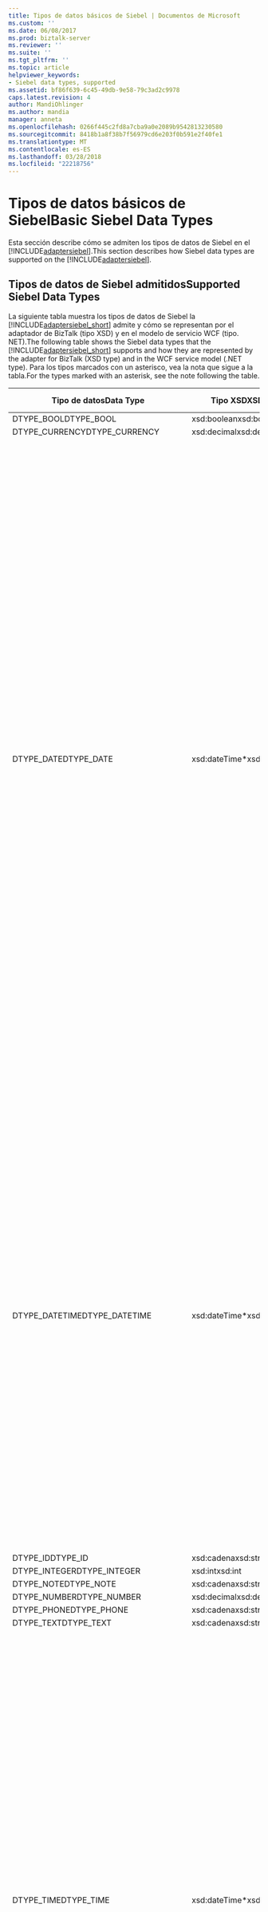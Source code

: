 ```yaml
---
title: Tipos de datos básicos de Siebel | Documentos de Microsoft
ms.custom: ''
ms.date: 06/08/2017
ms.prod: biztalk-server
ms.reviewer: ''
ms.suite: ''
ms.tgt_pltfrm: ''
ms.topic: article
helpviewer_keywords:
- Siebel data types, supported
ms.assetid: bf86f639-6c45-49db-9e58-79c3ad2c9978
caps.latest.revision: 4
author: MandiOhlinger
ms.author: mandia
manager: anneta
ms.openlocfilehash: 0266f445c2fd8a7cba9a0e2089b9542813230580
ms.sourcegitcommit: 8418b1a8f38b7f56979cd6e203f0b591e2f40fe1
ms.translationtype: MT
ms.contentlocale: es-ES
ms.lasthandoff: 03/28/2018
ms.locfileid: "22218756"
---
```

# <a name="basic-siebel-data-types"></a><span data-ttu-id="a31b1-102">Tipos de datos básicos de Siebel</span><span class="sxs-lookup"><span data-stu-id="a31b1-102">Basic Siebel Data Types</span></span>
<span data-ttu-id="a31b1-103">Esta sección describe cómo se admiten los tipos de datos de Siebel en el [!INCLUDE[adaptersiebel](../../includes/adaptersiebel-md.md)].</span><span class="sxs-lookup"><span data-stu-id="a31b1-103">This section describes how Siebel data types are supported on the [!INCLUDE[adaptersiebel](../../includes/adaptersiebel-md.md)].</span></span>  
  
## <a name="supported-siebel-data-types"></a><span data-ttu-id="a31b1-104">Tipos de datos de Siebel admitidos</span><span class="sxs-lookup"><span data-stu-id="a31b1-104">Supported Siebel Data Types</span></span>  
 <span data-ttu-id="a31b1-105">La siguiente tabla muestra los tipos de datos de Siebel la [!INCLUDE[adaptersiebel_short](../../includes/adaptersiebel-short-md.md)] admite y cómo se representan por el adaptador de BizTalk (tipo XSD) y en el modelo de servicio WCF (tipo. NET).</span><span class="sxs-lookup"><span data-stu-id="a31b1-105">The following table shows the Siebel data types that the [!INCLUDE[adaptersiebel_short](../../includes/adaptersiebel-short-md.md)] supports and how they are represented by the adapter for BizTalk (XSD type) and in the WCF service model (.NET type).</span></span> <span data-ttu-id="a31b1-106">Para los tipos marcados con un asterisco, vea la nota que sigue a la tabla.</span><span class="sxs-lookup"><span data-stu-id="a31b1-106">For the types marked with an asterisk, see the note following the table.</span></span>  
  
|<span data-ttu-id="a31b1-107">Tipo de datos</span><span class="sxs-lookup"><span data-stu-id="a31b1-107">Data Type</span></span>|<span data-ttu-id="a31b1-108">Tipo XSD</span><span class="sxs-lookup"><span data-stu-id="a31b1-108">XSD type</span></span>|<span data-ttu-id="a31b1-109">Tipo de .NET</span><span class="sxs-lookup"><span data-stu-id="a31b1-109">.NET type</span></span>|<span data-ttu-id="a31b1-110">Description</span><span class="sxs-lookup"><span data-stu-id="a31b1-110">Description</span></span>|  
|---------------|--------------|---------------|-----------------|  
|<span data-ttu-id="a31b1-111">DTYPE_BOOL</span><span class="sxs-lookup"><span data-stu-id="a31b1-111">DTYPE_BOOL</span></span>|<span data-ttu-id="a31b1-112">xsd:boolean</span><span class="sxs-lookup"><span data-stu-id="a31b1-112">xsd:boolean</span></span>|<span data-ttu-id="a31b1-113">Boolean</span><span class="sxs-lookup"><span data-stu-id="a31b1-113">Boolean</span></span>|-|  
|<span data-ttu-id="a31b1-114">DTYPE_CURRENCY</span><span class="sxs-lookup"><span data-stu-id="a31b1-114">DTYPE_CURRENCY</span></span>|<span data-ttu-id="a31b1-115">xsd:decimal</span><span class="sxs-lookup"><span data-stu-id="a31b1-115">xsd:decimal</span></span>|<span data-ttu-id="a31b1-116">Decimal</span><span class="sxs-lookup"><span data-stu-id="a31b1-116">Decimal</span></span>|-|  
|<span data-ttu-id="a31b1-117">DTYPE_DATE</span><span class="sxs-lookup"><span data-stu-id="a31b1-117">DTYPE_DATE</span></span>|<span data-ttu-id="a31b1-118">xsd:dateTime\*</span><span class="sxs-lookup"><span data-stu-id="a31b1-118">xsd:dateTime\*</span></span>|<span data-ttu-id="a31b1-119">DateTime</span><span class="sxs-lookup"><span data-stu-id="a31b1-119">DateTime</span></span>|<span data-ttu-id="a31b1-120">El valor no debe ser la hora Universal coordinada (UTC).</span><span class="sxs-lookup"><span data-stu-id="a31b1-120">The value must not be Coordinated Universal Time (UTC).</span></span><br /><br /> <span data-ttu-id="a31b1-121">-Para XSD: DateTime, los valores se esperan para seguir este patrón: "(\d\d\d\d-\d\d-\d\d)T(00:00:00) (.\*)".</span><span class="sxs-lookup"><span data-stu-id="a31b1-121">-   For xsd:dateTime, values are expected to follow this pattern: "(\d\d\d\d-\d\d-\d\d)T(00:00:00)(.\*)".</span></span><br /><span data-ttu-id="a31b1-122">-Para **DateTime** objetos,**DateTime.Kind** debe ser **DateTimeKind.Unspecified**.</span><span class="sxs-lookup"><span data-stu-id="a31b1-122">-   For **DateTime** objects,**DateTime.Kind** must be **DateTimeKind.Unspecified**.</span></span><br /><br /> <span data-ttu-id="a31b1-123">El componente de hora se omitirá el adaptador.</span><span class="sxs-lookup"><span data-stu-id="a31b1-123">The time component will be ignored by the adapter.</span></span><br /><br /> <span data-ttu-id="a31b1-124">Para los mensajes salientes, el adaptador realiza una validación en tiempo de ejecución para asegurarse de que el valor especificado no es UTC (z o del desplazamiento de UTC).</span><span class="sxs-lookup"><span data-stu-id="a31b1-124">For outbound messages, the adapter performs a runtime validation to ensure that the value specified is not UTC (z or UTC offset).</span></span> <span data-ttu-id="a31b1-125">Si se produce un error en la que la validación, el adaptador inicia una excepción.</span><span class="sxs-lookup"><span data-stu-id="a31b1-125">If that validation fails, the adapter throws an exception.</span></span><br /><br /> <span data-ttu-id="a31b1-126">Cuando este tipo se expone como XSD: String (según las reglas que se explica más adelante):</span><span class="sxs-lookup"><span data-stu-id="a31b1-126">When this type is exposed as xsd:string (based on rules explained below):</span></span><br /><br /> <span data-ttu-id="a31b1-127">-El formato viene determinado por la base de datos subyacente.</span><span class="sxs-lookup"><span data-stu-id="a31b1-127">-   The format is determined by the underlying database.</span></span><br /><span data-ttu-id="a31b1-128">-Ninguna validación en tiempo de ejecución se realiza en el valor.</span><span class="sxs-lookup"><span data-stu-id="a31b1-128">-   No runtime validation is performed on the value.</span></span>|  
|<span data-ttu-id="a31b1-129">DTYPE_DATETIME</span><span class="sxs-lookup"><span data-stu-id="a31b1-129">DTYPE_DATETIME</span></span>|<span data-ttu-id="a31b1-130">xsd:dateTime\*</span><span class="sxs-lookup"><span data-stu-id="a31b1-130">xsd:dateTime\*</span></span>|<span data-ttu-id="a31b1-131">DateTime</span><span class="sxs-lookup"><span data-stu-id="a31b1-131">DateTime</span></span>|<span data-ttu-id="a31b1-132">El valor puede contener componentes de fecha y hora y no debe ser UTC.</span><span class="sxs-lookup"><span data-stu-id="a31b1-132">The value can contain both date and time components and must not be UTC.</span></span><br /><br /> <span data-ttu-id="a31b1-133">-Para **DateTime** objetos, **DateTime.Kind** debe ser **DateTimeKind.Unspecified**.</span><span class="sxs-lookup"><span data-stu-id="a31b1-133">-   For **DateTime** objects, **DateTime.Kind** must be **DateTimeKind.Unspecified**.</span></span><br /><br /> <span data-ttu-id="a31b1-134">Para los mensajes salientes, el adaptador realiza una validación en tiempo de ejecución para asegurarse de que se cumplen estas condiciones; Si se produce un error en la validación, el adaptador lanza una excepción.</span><span class="sxs-lookup"><span data-stu-id="a31b1-134">For outbound messages, the adapter performs a run-time validation to ensure that these conditions are met; if the validation fails, the adapter throws an exception.</span></span><br /><br /> <span data-ttu-id="a31b1-135">Cuando este tipo se expone como XSD: String (según las reglas que se explica más adelante):</span><span class="sxs-lookup"><span data-stu-id="a31b1-135">When this type is exposed as xsd:string (based on rules explained below):</span></span><br /><br /> <span data-ttu-id="a31b1-136">-El formato viene determinado por la base de datos subyacente.</span><span class="sxs-lookup"><span data-stu-id="a31b1-136">-   The format is determined by the underlying database.</span></span><br /><span data-ttu-id="a31b1-137">-Ninguna validación en tiempo de ejecución se realiza en el valor.</span><span class="sxs-lookup"><span data-stu-id="a31b1-137">-   No run-time validation is performed on the value.</span></span>|  
|<span data-ttu-id="a31b1-138">DTYPE_ID</span><span class="sxs-lookup"><span data-stu-id="a31b1-138">DTYPE_ID</span></span>|<span data-ttu-id="a31b1-139">xsd:cadena</span><span class="sxs-lookup"><span data-stu-id="a31b1-139">xsd:string</span></span>|<span data-ttu-id="a31b1-140">String</span><span class="sxs-lookup"><span data-stu-id="a31b1-140">String</span></span>|-|  
|<span data-ttu-id="a31b1-141">DTYPE_INTEGER</span><span class="sxs-lookup"><span data-stu-id="a31b1-141">DTYPE_INTEGER</span></span>|<span data-ttu-id="a31b1-142">xsd:int</span><span class="sxs-lookup"><span data-stu-id="a31b1-142">xsd:int</span></span>|<span data-ttu-id="a31b1-143">Int32</span><span class="sxs-lookup"><span data-stu-id="a31b1-143">Int32</span></span>|-|  
|<span data-ttu-id="a31b1-144">DTYPE_NOTE</span><span class="sxs-lookup"><span data-stu-id="a31b1-144">DTYPE_NOTE</span></span>|<span data-ttu-id="a31b1-145">xsd:cadena</span><span class="sxs-lookup"><span data-stu-id="a31b1-145">xsd:string</span></span>|<span data-ttu-id="a31b1-146">String</span><span class="sxs-lookup"><span data-stu-id="a31b1-146">String</span></span>|-|  
|<span data-ttu-id="a31b1-147">DTYPE_NUMBER</span><span class="sxs-lookup"><span data-stu-id="a31b1-147">DTYPE_NUMBER</span></span>|<span data-ttu-id="a31b1-148">xsd:decimal</span><span class="sxs-lookup"><span data-stu-id="a31b1-148">xsd:decimal</span></span>|<span data-ttu-id="a31b1-149">Decimal</span><span class="sxs-lookup"><span data-stu-id="a31b1-149">Decimal</span></span>|-|  
|<span data-ttu-id="a31b1-150">DTYPE_PHONE</span><span class="sxs-lookup"><span data-stu-id="a31b1-150">DTYPE_PHONE</span></span>|<span data-ttu-id="a31b1-151">xsd:cadena</span><span class="sxs-lookup"><span data-stu-id="a31b1-151">xsd:string</span></span>|<span data-ttu-id="a31b1-152">String</span><span class="sxs-lookup"><span data-stu-id="a31b1-152">String</span></span>|-|  
|<span data-ttu-id="a31b1-153">DTYPE_TEXT</span><span class="sxs-lookup"><span data-stu-id="a31b1-153">DTYPE_TEXT</span></span>|<span data-ttu-id="a31b1-154">xsd:cadena</span><span class="sxs-lookup"><span data-stu-id="a31b1-154">xsd:string</span></span>|<span data-ttu-id="a31b1-155">String</span><span class="sxs-lookup"><span data-stu-id="a31b1-155">String</span></span>|-|  
|<span data-ttu-id="a31b1-156">DTYPE_TIME</span><span class="sxs-lookup"><span data-stu-id="a31b1-156">DTYPE_TIME</span></span>|<span data-ttu-id="a31b1-157">xsd:dateTime\*</span><span class="sxs-lookup"><span data-stu-id="a31b1-157">xsd:dateTime\*</span></span>|<span data-ttu-id="a31b1-158">DateTime</span><span class="sxs-lookup"><span data-stu-id="a31b1-158">DateTime</span></span>|<span data-ttu-id="a31b1-159">El valor no debe ser UTC.</span><span class="sxs-lookup"><span data-stu-id="a31b1-159">The value must not be UTC.</span></span><br /><br /> <span data-ttu-id="a31b1-160">-Para XSD: DateTime, los valores se esperan para seguir este patrón: (1753-01-01)T(\d\d:\d\d:\d\d) (.\*) ".</span><span class="sxs-lookup"><span data-stu-id="a31b1-160">-   For xsd:dateTime, values are expected to follow this pattern: (1753-01-01)T(\d\d:\d\d:\d\d)(.\*)".</span></span><br /><span data-ttu-id="a31b1-161">-Para **DateTime** objetos **, DateTime.Kind** debe ser **DateTimeKind.Unspecified**.</span><span class="sxs-lookup"><span data-stu-id="a31b1-161">-   For **DateTime** objects **, DateTime.Kind** must be **DateTimeKind.Unspecified**.</span></span><br /><br /> <span data-ttu-id="a31b1-162">Para los mensajes salientes, el adaptador realiza una validación en tiempo de ejecución para asegurarse de que el valor especificado no es UTC (z o del desplazamiento de UTC).</span><span class="sxs-lookup"><span data-stu-id="a31b1-162">For outbound messages, the adapter performs a runtime validation to ensure that the value specified is not UTC (z or UTC offset).</span></span> <span data-ttu-id="a31b1-163">Si se produce un error en la que la validación, el adaptador inicia una excepción.</span><span class="sxs-lookup"><span data-stu-id="a31b1-163">If that validation fails, the adapter throws an exception.</span></span><br /><br /> <span data-ttu-id="a31b1-164">Cuando este tipo se expone como XSD: String (según las reglas que se explica más adelante):</span><span class="sxs-lookup"><span data-stu-id="a31b1-164">When this type is exposed as xsd:string (based on the rules explained below):</span></span><br /><br /> <span data-ttu-id="a31b1-165">-El formato viene determinado por la base de datos subyacente.</span><span class="sxs-lookup"><span data-stu-id="a31b1-165">-   The format is determined by the underlying database.</span></span><br /><span data-ttu-id="a31b1-166">-Ninguna validación en tiempo de ejecución se realiza en el valor.</span><span class="sxs-lookup"><span data-stu-id="a31b1-166">-   No run-time validation is performed on the value.</span></span>|  
|<span data-ttu-id="a31b1-167">DTYPE_UTCDATETIME</span><span class="sxs-lookup"><span data-stu-id="a31b1-167">DTYPE_UTCDATETIME</span></span>|<span data-ttu-id="a31b1-168">xsd:dateTime\*</span><span class="sxs-lookup"><span data-stu-id="a31b1-168">xsd:dateTime\*</span></span>|<span data-ttu-id="a31b1-169">DateTime</span><span class="sxs-lookup"><span data-stu-id="a31b1-169">DateTime</span></span>|<span data-ttu-id="a31b1-170">El valor puede contener componentes de fecha y hora y debe ser la hora UTC.</span><span class="sxs-lookup"><span data-stu-id="a31b1-170">The value can contain both date and time components and must be UTC.</span></span><br /><br /> <span data-ttu-id="a31b1-171">-Para XSD: DateTime, el valor se debe expresar en UTC (notación de "Z" o el desplazamiento de UTC).</span><span class="sxs-lookup"><span data-stu-id="a31b1-171">-   For xsd:dateTime, the value must be expressed in UTC ('Z' notation or UTC offset).</span></span><br /><span data-ttu-id="a31b1-172">-Para **DateTime** objetos **DateTime.Kind** debe ser **DateTimeKind.Utc**.</span><span class="sxs-lookup"><span data-stu-id="a31b1-172">-   For **DateTime** objects **DateTime.Kind** must be **DateTimeKind.Utc**.</span></span><br /><br /> <span data-ttu-id="a31b1-173">Para los mensajes salientes, el adaptador realiza una validación en tiempo de ejecución para asegurarse de que se cumplen estas condiciones; Si se produce un error en la validación, el adaptador lanza una excepción.</span><span class="sxs-lookup"><span data-stu-id="a31b1-173">For outbound messages, the adapter performs a run-time validation to ensure that these conditions are met; if the validation fails, the adapter throws an exception.</span></span><br /><br /> <span data-ttu-id="a31b1-174">Cuando este tipo se expone como XSD: String (según las reglas que se explica más adelante):</span><span class="sxs-lookup"><span data-stu-id="a31b1-174">When this type is exposed as xsd:string (based on rules explained below):</span></span><br /><br /> <span data-ttu-id="a31b1-175">-El formato viene determinado por la base de datos subyacente.</span><span class="sxs-lookup"><span data-stu-id="a31b1-175">-   The format is determined by the underlying database.</span></span><br /><span data-ttu-id="a31b1-176">-Ninguna validación en tiempo de ejecución se realiza en el valor.</span><span class="sxs-lookup"><span data-stu-id="a31b1-176">-   No run-time validation is performed on the value.</span></span>|  
  
 <span data-ttu-id="a31b1-177">Éstos son los tipos de argumentos de método de servicio para la empresa:</span><span class="sxs-lookup"><span data-stu-id="a31b1-177">The following are the Business Service method argument types:</span></span>  
  
 <span data-ttu-id="a31b1-178">Date</span><span class="sxs-lookup"><span data-stu-id="a31b1-178">Date</span></span>  
 <span data-ttu-id="a31b1-179">El mismo que DTYPE_DATE.</span><span class="sxs-lookup"><span data-stu-id="a31b1-179">The same as DTYPE_DATE.</span></span>  
  
 <span data-ttu-id="a31b1-180">Number</span><span class="sxs-lookup"><span data-stu-id="a31b1-180">Number</span></span>  
 <span data-ttu-id="a31b1-181">El mismo que DTYPE_NUMBER.</span><span class="sxs-lookup"><span data-stu-id="a31b1-181">The same as DTYPE_NUMBER.</span></span>  
  
 <span data-ttu-id="a31b1-182">String</span><span class="sxs-lookup"><span data-stu-id="a31b1-182">String</span></span>  
 <span data-ttu-id="a31b1-183">El mismo que DTYPE_TEXT.</span><span class="sxs-lookup"><span data-stu-id="a31b1-183">The same as DTYPE_TEXT.</span></span>  
  
 <span data-ttu-id="a31b1-184">Jerarquía</span><span class="sxs-lookup"><span data-stu-id="a31b1-184">Hierarchy</span></span>  
 <span data-ttu-id="a31b1-185">Corresponde a XSD tipo XSD: String y al tipo de .net String.</span><span class="sxs-lookup"><span data-stu-id="a31b1-185">Corresponds to XSD type xsd:string, and to .Net type String.</span></span>  <span data-ttu-id="a31b1-186">En los mensajes XML, este debe colocarse en un nodo CDATA.</span><span class="sxs-lookup"><span data-stu-id="a31b1-186">In XML messages, this has to be placed in a CDATA node.</span></span>  
  
 <span data-ttu-id="a31b1-187">Objeto de integración</span><span class="sxs-lookup"><span data-stu-id="a31b1-187">Integration Object</span></span>  
 <span data-ttu-id="a31b1-188">Coincide con la jerarquía.</span><span class="sxs-lookup"><span data-stu-id="a31b1-188">The same as Hierarchy.</span></span>  
  
 <span data-ttu-id="a31b1-189">\* El adaptador determina si se debe usar xsd: DateTime o xsd: String para representar campos DTYPE_DATE, DTYPE_DATETIME, DTYPE_TIME y DTYPE_UTCDATETIME en los componentes empresariales de la siguiente manera.</span><span class="sxs-lookup"><span data-stu-id="a31b1-189">\*The adapter determines whether to use xsd:dateTime or xsd:string to represent DTYPE_DATE, DTYPE_DATETIME, DTYPE_TIME, and DTYPE_UTCDATETIME fields in business components in the following manner.</span></span>  
  
1.  <span data-ttu-id="a31b1-190">Si el campo del componente empresarial tiene uno de los tipos de datos anteriores, el adaptador expone como el XSD: DateTime tipo (en .net que se asigna al tipo de fecha y hora).</span><span class="sxs-lookup"><span data-stu-id="a31b1-190">If the business component field has one of the preceding data types, the adapter will expose it as the xsd:dateTime type (in .Net this maps to the DateTime type).</span></span>  
  
2.  <span data-ttu-id="a31b1-191">Si el campo del componente empresarial no tiene ningún tipo de datos, el adaptador se expondrá como XSD: String (en .net que se asigna al tipo de cadena).</span><span class="sxs-lookup"><span data-stu-id="a31b1-191">If the business component field has no data type, the adapter will expose it as xsd:string (in .Net this maps to the String type).</span></span>  
  
## <a name="supported-facets-for-the-xml-schema-types"></a><span data-ttu-id="a31b1-192">Facetas admitidas para los tipos de esquemas XML</span><span class="sxs-lookup"><span data-stu-id="a31b1-192">Supported Facets for the XML Schema Types</span></span>  
 <span data-ttu-id="a31b1-193">El [!INCLUDE[adaptersiebel_short](../../includes/adaptersiebel-short-md.md)] es compatible con los siguientes aspectos para los tipos de esquemas XML.</span><span class="sxs-lookup"><span data-stu-id="a31b1-193">The [!INCLUDE[adaptersiebel_short](../../includes/adaptersiebel-short-md.md)] supports the following facets for the XML schema types.</span></span>  
  
|<span data-ttu-id="a31b1-194">Tipo de Siebel</span><span class="sxs-lookup"><span data-stu-id="a31b1-194">Siebel Type</span></span>|<span data-ttu-id="a31b1-195">Faceta</span><span class="sxs-lookup"><span data-stu-id="a31b1-195">Facet</span></span>|  
|-----------------|-----------|  
|<span data-ttu-id="a31b1-196">DTYPE_BOOL</span><span class="sxs-lookup"><span data-stu-id="a31b1-196">DTYPE_BOOL</span></span>|<span data-ttu-id="a31b1-197">None</span><span class="sxs-lookup"><span data-stu-id="a31b1-197">None</span></span>|  
|<span data-ttu-id="a31b1-198">DTYPE_CURRENCY</span><span class="sxs-lookup"><span data-stu-id="a31b1-198">DTYPE_CURRENCY</span></span>|<span data-ttu-id="a31b1-199">Precisión (22), escala</span><span class="sxs-lookup"><span data-stu-id="a31b1-199">Precision (22), Scale</span></span>|  
|<span data-ttu-id="a31b1-200">DTYPE_DATE</span><span class="sxs-lookup"><span data-stu-id="a31b1-200">DTYPE_DATE</span></span>|<span data-ttu-id="a31b1-201">(\d\d\d\d-\d\d-\d\d)T(00:00:00)(.\*)</span><span class="sxs-lookup"><span data-stu-id="a31b1-201">(\d\d\d\d-\d\d-\d\d)T(00:00:00)(.\*)</span></span>|  
|<span data-ttu-id="a31b1-202">DTYPE_DATETIME</span><span class="sxs-lookup"><span data-stu-id="a31b1-202">DTYPE_DATETIME</span></span>|<span data-ttu-id="a31b1-203">None</span><span class="sxs-lookup"><span data-stu-id="a31b1-203">None</span></span>|  
|<span data-ttu-id="a31b1-204">DTYPE_ID</span><span class="sxs-lookup"><span data-stu-id="a31b1-204">DTYPE_ID</span></span>|<span data-ttu-id="a31b1-205">MaxLength (15)</span><span class="sxs-lookup"><span data-stu-id="a31b1-205">MaxLength (15)</span></span>|  
|<span data-ttu-id="a31b1-206">DTYPE_INTEGER</span><span class="sxs-lookup"><span data-stu-id="a31b1-206">DTYPE_INTEGER</span></span>|<span data-ttu-id="a31b1-207">Precisión (22)</span><span class="sxs-lookup"><span data-stu-id="a31b1-207">Precision (22)</span></span>|  
|<span data-ttu-id="a31b1-208">DTYPE_NOTE</span><span class="sxs-lookup"><span data-stu-id="a31b1-208">DTYPE_NOTE</span></span>|<span data-ttu-id="a31b1-209">MaxLength (16384)</span><span class="sxs-lookup"><span data-stu-id="a31b1-209">MaxLength (16384)</span></span>|  
|<span data-ttu-id="a31b1-210">DTYPE_NUMBER</span><span class="sxs-lookup"><span data-stu-id="a31b1-210">DTYPE_NUMBER</span></span>|<span data-ttu-id="a31b1-211">Precisión (22), escala</span><span class="sxs-lookup"><span data-stu-id="a31b1-211">Precision (22), Scale</span></span>|  
|<span data-ttu-id="a31b1-212">DTYPE_PHONE</span><span class="sxs-lookup"><span data-stu-id="a31b1-212">DTYPE_PHONE</span></span>|<span data-ttu-id="a31b1-213">MaxLength (40)</span><span class="sxs-lookup"><span data-stu-id="a31b1-213">MaxLength (40)</span></span>|  
|<span data-ttu-id="a31b1-214">DTYPE_TEXT</span><span class="sxs-lookup"><span data-stu-id="a31b1-214">DTYPE_TEXT</span></span>|<span data-ttu-id="a31b1-215">MaxLength (2048)</span><span class="sxs-lookup"><span data-stu-id="a31b1-215">MaxLength (2048)</span></span>|  
|<span data-ttu-id="a31b1-216">DTYPE_TIME</span><span class="sxs-lookup"><span data-stu-id="a31b1-216">DTYPE_TIME</span></span>|<span data-ttu-id="a31b1-217">(1753-01-01)T(\d\d:\d\d:\d\d)(.\*)</span><span class="sxs-lookup"><span data-stu-id="a31b1-217">(1753-01-01)T(\d\d:\d\d:\d\d)(.\*)</span></span>|  
|<span data-ttu-id="a31b1-218">DTYPE_UTCDATETIME</span><span class="sxs-lookup"><span data-stu-id="a31b1-218">DTYPE_UTCDATETIME</span></span>|<span data-ttu-id="a31b1-219">None</span><span class="sxs-lookup"><span data-stu-id="a31b1-219">None</span></span>|  
  
 <span data-ttu-id="a31b1-220">Los siguientes son algunas reglas que rigen cómo y cuándo se publican las facetas y sus valores:</span><span class="sxs-lookup"><span data-stu-id="a31b1-220">The following are some rules that govern how and when the facets, and their values, are published:</span></span>  
  
 <span data-ttu-id="a31b1-221">Si el atributo de longitud del campo se establece en un valor mayor que cero y menor o igual que el valor máximo (que se especifica entre paréntesis en la tabla anterior):</span><span class="sxs-lookup"><span data-stu-id="a31b1-221">If the Length attribute of the field is set to a value greater than zero and less than or equal to the maximum value (specified in parentheses in the preceding table):</span></span>  
  
-   <span data-ttu-id="a31b1-222">La faceta de precisión se publica como se indica a continuación:</span><span class="sxs-lookup"><span data-stu-id="a31b1-222">The Precision facet is published as follows:</span></span>  
  
    -   <span data-ttu-id="a31b1-223">Si se establece el atributo de precisión para el campo, el mismo valor se publica como faceta de precisión.</span><span class="sxs-lookup"><span data-stu-id="a31b1-223">If the Precision attribute is set for the field, the same value is published as Precision facet.</span></span>  
  
    -   <span data-ttu-id="a31b1-224">Si no se establece el atributo de precisión para el campo, el valor de longitud se publica como la faceta de precisión.</span><span class="sxs-lookup"><span data-stu-id="a31b1-224">If the Precision attribute is not set for the field, the Length value is published as the Precision facet.</span></span>  
  
-   <span data-ttu-id="a31b1-225">La faceta de escala se publica solo si:</span><span class="sxs-lookup"><span data-stu-id="a31b1-225">The Scale facet is published only if both:</span></span>  
  
    -   <span data-ttu-id="a31b1-226">Se ha publicado el atributo de precisión</span><span class="sxs-lookup"><span data-stu-id="a31b1-226">The Precision attribute has been published</span></span>  
  
    -   <span data-ttu-id="a31b1-227">El atributo de escala se establece para el campo en un valor mayor que cero y menor que el valor que se publican como parte de la faceta de precisión</span><span class="sxs-lookup"><span data-stu-id="a31b1-227">The Scale attribute is set for the field to a value greater than zero and less than the value published as part of the Precision facet</span></span>  
  
-   <span data-ttu-id="a31b1-228">La faceta MaxLength es el valor especificado para el atributo de longitud.</span><span class="sxs-lookup"><span data-stu-id="a31b1-228">The MaxLength facet is the value specified for the Length attribute.</span></span> <span data-ttu-id="a31b1-229">Esto se selecciona en el repositorio de definición de campo.</span><span class="sxs-lookup"><span data-stu-id="a31b1-229">This is picked up from the field definition repository.</span></span> <span data-ttu-id="a31b1-230">En caso de que no se especifica la longitud en el repositorio de definición de campo, se publica el valor especificado entre paréntesis en la tabla anterior.</span><span class="sxs-lookup"><span data-stu-id="a31b1-230">In case the length is not specified in the field definition repository, the value specified in parentheses in the preceding table gets published.</span></span>  
  
### <a name="special-cases-related-to-siebel-data-types"></a><span data-ttu-id="a31b1-231">Casos especiales relacionadas con los tipos de datos de Siebel</span><span class="sxs-lookup"><span data-stu-id="a31b1-231">Special Cases Related to Siebel Data Types</span></span>  
 <span data-ttu-id="a31b1-232">Las siguientes reglas afectan a las facetas de campo de componente empresarial basándose en el contexto de la operación en el que se utilizan.</span><span class="sxs-lookup"><span data-stu-id="a31b1-232">The following rules affect the business component field facets based on the context of the operation in which they are used.</span></span> <span data-ttu-id="a31b1-233">Estas reglas son aplicables para operaciones de INSERCIÓN y actualización.</span><span class="sxs-lookup"><span data-stu-id="a31b1-233">These rules are applicable for INSERT and UPDATE operations only.</span></span> <span data-ttu-id="a31b1-234">Para las operaciones de consulta, todos los campos de componente de negocio se exponen al usuario.</span><span class="sxs-lookup"><span data-stu-id="a31b1-234">For QUERY operations, all business component fields are exposed to the user.</span></span>  
  
 <span data-ttu-id="a31b1-235">**Campo de componente de negocio marcado como REQUIRED en Siebel**</span><span class="sxs-lookup"><span data-stu-id="a31b1-235">**Business component field marked as REQUIRED in Siebel**</span></span>  
  
 <span data-ttu-id="a31b1-236">Incluso si un campo del componente empresarial está marcado como REQUIRED en el sistema Siebel pero se establecen los valores predeterminados anterior o posterior a la predeterminada para el campo [!INCLUDE[adaptersiebel_short](../../includes/adaptersiebel-short-md.md)] marca el campo como opcional.</span><span class="sxs-lookup"><span data-stu-id="a31b1-236">Even if a business component field is marked as REQUIRED in the Siebel system but the pre-default or post-default values are set for the field, [!INCLUDE[adaptersiebel_short](../../includes/adaptersiebel-short-md.md)] marks the field as OPTIONAL.</span></span> <span data-ttu-id="a31b1-237">Por lo tanto, si un usuario proporciona un valor para insertar o actualizar, el adaptador procesa ese valor.</span><span class="sxs-lookup"><span data-stu-id="a31b1-237">Hence if a user provides a value to be inserted or updated, the adapter processes that value.</span></span> <span data-ttu-id="a31b1-238">Si no se proporciona ningún valor, Siebel utiliza los valores previos-default/post-default.</span><span class="sxs-lookup"><span data-stu-id="a31b1-238">If no value is provided, Siebel uses the pre-default/post-default values.</span></span>  
  
 <span data-ttu-id="a31b1-239">**Campo de componente de negocio no marcado como READ ONLY en Siebel**</span><span class="sxs-lookup"><span data-stu-id="a31b1-239">**Business component field NOT marked as READ ONLY in Siebel**</span></span>  
  
 <span data-ttu-id="a31b1-240">Si un campo del componente empresarial no está marcado como READ ONLY, la [!INCLUDE[adaptersiebel_short](../../includes/adaptersiebel-short-md.md)] lo expone como un campo de escritura.</span><span class="sxs-lookup"><span data-stu-id="a31b1-240">If a business component field is NOT marked as READ ONLY, the [!INCLUDE[adaptersiebel_short](../../includes/adaptersiebel-short-md.md)] exposes it as a writable field.</span></span> <span data-ttu-id="a31b1-241">Sin embargo, hay un par de excepciones a esta regla.</span><span class="sxs-lookup"><span data-stu-id="a31b1-241">However, there are a couple of exceptions to this rule.</span></span> <span data-ttu-id="a31b1-242">Los enfoques son:</span><span class="sxs-lookup"><span data-stu-id="a31b1-242">These are:</span></span>  
  
-   <span data-ttu-id="a31b1-243">Si el campo de componente de negocio es una **calculado** campo de Siebel, no aparecerá en las operaciones de inserción o actualización porque Siebel automáticamente se encargará de **calculado** campos.</span><span class="sxs-lookup"><span data-stu-id="a31b1-243">If the business component field is a **Calculated** field in Siebel, it will not appear in the Insert or Update operations because Siebel will automatically take care of **Calculated** fields.</span></span>  
  
-   <span data-ttu-id="a31b1-244">Si el campo de componente de negocio se obtiene a través de una combinación explícita (combinación de tabla en otra tabla), es normalmente de solo lectura.</span><span class="sxs-lookup"><span data-stu-id="a31b1-244">If the business component field is obtained through an explicit join (table join on another table), it is generally read only.</span></span> <span data-ttu-id="a31b1-245">Sin embargo Siebel permite que los datos se escriban en este campo si es un campo de lista desplegable.</span><span class="sxs-lookup"><span data-stu-id="a31b1-245">However Siebel allows data to be written to this field if it is a picklist field.</span></span> <span data-ttu-id="a31b1-246">Por lo tanto, si el campo de componente de negocio procede de una combinación explícita y el campo no es un campo de lista desplegable, a continuación, no aparecerá en las operaciones de inserción o actualización porque los clientes de adaptador no pueden escribir datos en esos campos.</span><span class="sxs-lookup"><span data-stu-id="a31b1-246">Hence, if the business component field is from an explicit join and the field is NOT a picklist field, then it will NOT appear in the Insert or Update operations because adapter clients cannot write data into such fields.</span></span>  
  
 <span data-ttu-id="a31b1-247">**Tipo de datos de un campo que no se especifica en el componente empresarial**</span><span class="sxs-lookup"><span data-stu-id="a31b1-247">**Data type of a field not specified in the Business Component**</span></span>  
  
 <span data-ttu-id="a31b1-248">Si no se especifica el tipo de datos de un campo del componente empresarial, la [!INCLUDE[adaptersiebel_short](../../includes/adaptersiebel-short-md.md)] expone los metadatos de campo mediante la heurística siguiente.</span><span class="sxs-lookup"><span data-stu-id="a31b1-248">If the data type of a field is not specified in the Business Component, the [!INCLUDE[adaptersiebel_short](../../includes/adaptersiebel-short-md.md)] exposes the field metadata using the following heuristics.</span></span>  
  
-   <span data-ttu-id="a31b1-249">Si el campo es un campo especial (es decir, lista de selección o combinación), el [!INCLUDE[adaptersiebel_short](../../includes/adaptersiebel-short-md.md)] buscará el campo asignado en el componente empresarial de destino.</span><span class="sxs-lookup"><span data-stu-id="a31b1-249">If the field is a special field (i.e. picklist or join), the [!INCLUDE[adaptersiebel_short](../../includes/adaptersiebel-short-md.md)] will look up the mapped field in the destination Business Component.</span></span> <span data-ttu-id="a31b1-250">Si ese campo tiene un tipo asociado, el [!INCLUDE[adaptersiebel_short](../../includes/adaptersiebel-short-md.md)] expondrá como el tipo del campo.</span><span class="sxs-lookup"><span data-stu-id="a31b1-250">If that field has a type associated with it, the [!INCLUDE[adaptersiebel_short](../../includes/adaptersiebel-short-md.md)] will expose that as the type of the field.</span></span> <span data-ttu-id="a31b1-251">Sin embargo, si ese tipo es DTYPE_DATE, DTYPE_TIME, DTYPE_DATETIME o DTYPE_UTCDATETIME, la [!INCLUDE[adaptersiebel_short](../../includes/adaptersiebel-short-md.md)] expondrá el campo como el tipo XSD: String.</span><span class="sxs-lookup"><span data-stu-id="a31b1-251">However, if that type is DTYPE_DATE, DTYPE_TIME, DTYPE_DATETIME, or DTYPE_UTCDATETIME, the [!INCLUDE[adaptersiebel_short](../../includes/adaptersiebel-short-md.md)] will expose the field as the xsd:string type.</span></span> <span data-ttu-id="a31b1-252">Si el campo asignado no tiene un tipo asociado, el [!INCLUDE[adaptersiebel_short](../../includes/adaptersiebel-short-md.md)] expondrá el campo original como el tipo XSD: String.</span><span class="sxs-lookup"><span data-stu-id="a31b1-252">If the mapped field doesn’t have an associated type, the [!INCLUDE[adaptersiebel_short](../../includes/adaptersiebel-short-md.md)] will expose the original field as the xsd:string type.</span></span>  
  
-   <span data-ttu-id="a31b1-253">Si el campo no es una lista de selección o un campo de combinación, el [!INCLUDE[adaptersiebel_short](../../includes/adaptersiebel-short-md.md)] expondrá como el tipo XSD: String.</span><span class="sxs-lookup"><span data-stu-id="a31b1-253">If the field is not a picklist or join field, the [!INCLUDE[adaptersiebel_short](../../includes/adaptersiebel-short-md.md)] will expose it as the xsd:string type.</span></span>  
  
 <span data-ttu-id="a31b1-254">**Tipo de datos, la longitud de campo o la precisión de un componente de negocio principal no está disponible**</span><span class="sxs-lookup"><span data-stu-id="a31b1-254">**Data type, field length, or precision of a parent business component is not available**</span></span>  
  
 <span data-ttu-id="a31b1-255">Si los datos de tipo, longitud, o el campo precisión de un componente de negocio principal (un componente empresarial que tiene un componente de negocio secundario basado en listas desplegables o MVLs), el [!INCLUDE[adaptersiebel_short](../../includes/adaptersiebel-short-md.md)] Obtiene la información sobre el tipo de datos, longitud, precisión y escala de la componente de negocio de lista desplegable o el componente de negocio MVL.</span><span class="sxs-lookup"><span data-stu-id="a31b1-255">If the data type, length, or field precision of a parent business component (a business component that has a child business component based on picklists or MVLs), the [!INCLUDE[adaptersiebel_short](../../includes/adaptersiebel-short-md.md)] obtains the information about the data type, length, precision, and scale from the picklist business component or the MVL business component.</span></span>  
  
## <a name="see-also"></a><span data-ttu-id="a31b1-256">Vea también</span><span class="sxs-lookup"><span data-stu-id="a31b1-256">See Also</span></span>  
 [<span data-ttu-id="a31b1-257">Mensajes y esquemas de mensaje para el adaptador de BizTalk para Siebel eBusiness Applications</span><span class="sxs-lookup"><span data-stu-id="a31b1-257">Messages and Message Schemas for BizTalk Adapter for Siebel eBusiness Applications</span></span>](../../adapters-and-accelerators/adapter-siebel/messages-and-message-schemas-for-siebel-adapter-in-biztalk.md)